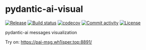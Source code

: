 # pydantic-ai-visual

[![Release](https://img.shields.io/github/v/release/wh1isper/pydantic-ai-visual)](https://img.shields.io/github/v/release/wh1isper/pydantic-ai-visual)
[![Build status](https://img.shields.io/github/actions/workflow/status/wh1isper/pydantic-ai-visual/main.yml?branch=main)](https://github.com/wh1isper/pydantic-ai-visual/actions/workflows/main.yml?query=branch%3Amain)
[![codecov](https://codecov.io/gh/wh1isper/pydantic-ai-visual/branch/main/graph/badge.svg)](https://codecov.io/gh/wh1isper/pydantic-ai-visual)
[![Commit activity](https://img.shields.io/github/commit-activity/m/wh1isper/pydantic-ai-visual)](https://img.shields.io/github/commit-activity/m/wh1isper/pydantic-ai-visual)
[![License](https://img.shields.io/github/license/wh1isper/pydantic-ai-visual)](https://img.shields.io/github/license/wh1isper/pydantic-ai-visual)

pydantic-ai messages visualization

Try on: https://pai-msg.wh1isper.top:8891/
